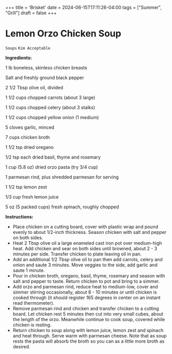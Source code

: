 +++
title = 'Brisket'
date = 2024-06-15T17:11:26-04:00
tags = ["Summer", "Grill"]
draft = false
+++
# Lemon Orzo Chicken Soup

`Soups` `Kim Acceptable`

**Ingredients:**

1 lb boneless, skinless chicken breasts

Salt and freshly ground black pepper

2 1/2 Tbsp olive oil, divided

1 1/2 cups chopped carrots (about 3 large)

1 1/2 cups chopped celery (about 3 stalks)

1 1/2 cups chopped yellow onion (1 medium)

5 cloves garlic, minced

7 cups chicken broth

1 1/2 tsp dried oregano

1/2 tsp each dried basil, thyme and rosemary

1 cup (5.8 oz) dried orzo pasta (try 3/4 cup)

1 parmesan rind, plus shredded parmesan for serving

1 1/2 tsp lemon zest

1/3 cup fresh lemon juice

5 oz (5 packed cups) fresh spinach, roughly chopped

**Instructions:**

- Place chicken on a cutting board, cover with plastic wrap and pound evenly to about 1/2-inch thickness. Season chicken with salt and pepper on both sides. 
- Heat 2 Tbsp olive oil a large enameled cast iron pot over medium-high heat. Add chicken and sear on both sides until browned, about 2 - 3 minutes per side. Transfer chicken to plate leaving oil in pan. 
- Add an additional 1/2 Tbsp olive oil to pan then add carrots, celery and onion and saute 3 minutes. Move veggies to the side, add garlic and saute 1 minute. 
- Pour in chicken broth, oregano, basil, thyme, rosemary and season with salt and pepper to taste. Return chicken to pot and bring to a simmer. 
- Add orzo and parmesan rind, reduce heat to medium-low, cover and simmer stirring occasionally, about 8 - 10 minutes or until chicken is cooked through (it should register 165 degrees in center on an instant read thermometer). 
- Remove parmesan rind and chicken and transfer chicken to a cutting board. Let chicken rest 5 minutes then cut into very small cubes, about the length of the orzo. Meanwhile continue to cook soup, covered while chicken is resting.
- Return chicken to soup along with lemon juice, lemon zest and spinach and heat through. Serve warm with parmesan cheese. Note that as soup rests the pasta will absorb the broth so you can as a little more broth as desired.
